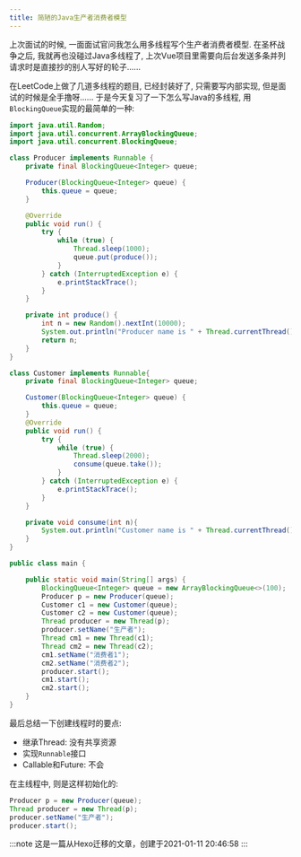 ```yaml
---
title: 简陋的Java生产者消费者模型
---
```


上次面试的时候, 一面面试官问我怎么用多线程写个生产者消费者模型. 在圣杯战争之后, 我就再也没碰过Java多线程了, 上次Vue项目里需要向后台发送多条并列请求时是直接抄的别人写好的轮子......

在LeetCode上做了几道多线程的题目, 已经封装好了, 只需要写内部实现, 但是面试的时候是全手撸呀...... 于是今天复习了一下怎么写Java的多线程, 用`BlockingQueue`实现的最简单的一种:

```java
import java.util.Random;
import java.util.concurrent.ArrayBlockingQueue;
import java.util.concurrent.BlockingQueue;

class Producer implements Runnable {
    private final BlockingQueue<Integer> queue;

    Producer(BlockingQueue<Integer> queue) {
        this.queue = queue;
    }

    @Override
    public void run() {
        try {
            while (true) {
                Thread.sleep(1000);
                queue.put(produce());
            }
        } catch (InterruptedException e) {
            e.printStackTrace();
        }
    }

    private int produce() {
        int n = new Random().nextInt(10000);
        System.out.println("Producer name is " + Thread.currentThread().getName()+ " put " + n);
        return n;
    }
}

class Customer implements Runnable{
    private final BlockingQueue<Integer> queue;

    Customer(BlockingQueue<Integer> queue) {
        this.queue = queue;
    }
    @Override
    public void run() {
        try {
            while (true) {
                Thread.sleep(2000);
                consume(queue.take());
            }
        } catch (InterruptedException e) {
            e.printStackTrace();
        }
    }

    private void consume(int n){
        System.out.println("Customer name is " + Thread.currentThread().getName()+ " take " + n);
    }
}

public class main {

    public static void main(String[] args) {
        BlockingQueue<Integer> queue = new ArrayBlockingQueue<>(100);
        Producer p = new Producer(queue);
        Customer c1 = new Customer(queue);
        Customer c2 = new Customer(queue);
        Thread producer = new Thread(p);
        producer.setName("生产者");
        Thread cm1 = new Thread(c1);
        Thread cm2 = new Thread(c2);
        cm1.setName("消费者1");
        cm2.setName("消费者2");
        producer.start();
        cm1.start();
        cm2.start();
    }
}
```

最后总结一下创建线程时的要点:

- 继承Thread: 没有共享资源
- 实现`Runnable`接口
- Callable和Future: 不会

在主线程中, 则是这样初始化的:

```java
Producer p = new Producer(queue);
Thread producer = new Thread(p);
producer.setName("生产者");
producer.start();
```

:::note
这是一篇从Hexo迁移的文章，创建于2021-01-11 20:46:58
:::
